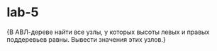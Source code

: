 # lab-5
{В АВЛ-дереве найти все узлы, у которых высоты левых и правых поддеревьев равны. Вывести значения этих узлов.}
